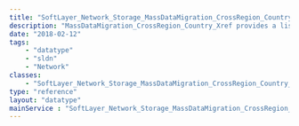 ```yaml
---
title: "SoftLayer_Network_Storage_MassDataMigration_CrossRegion_Country_Xref"
description: "MassDataMigration_CrossRegion_Country_Xref provides a list of countries where Mass Data Migration Device could be shipped for each CleverSafe Object Storage Region. "
date: "2018-02-12"
tags:
    - "datatype"
    - "sldn"
    - "Network"
classes:
    - "SoftLayer_Network_Storage_MassDataMigration_CrossRegion_Country_Xref"
type: "reference"
layout: "datatype"
mainService : "SoftLayer_Network_Storage_MassDataMigration_CrossRegion_Country_Xref"
---
```


